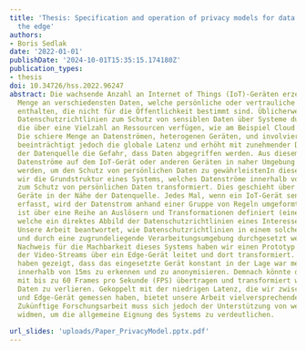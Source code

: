 ```yaml
---
title: 'Thesis: Specification and operation of privacy models for data streams on
  the edge'
authors:
- Boris Sedlak
date: '2022-01-01'
publishDate: '2024-10-01T15:35:15.174180Z'
publication_types:
- thesis
doi: 10.34726/hss.2022.96247
abstract: Die wachsende Anzahl an Internet of Things (IoT)-Geräten erzeugt eine erhebliche
  Menge an verschiedensten Daten, welche persönliche oder vertrauliche Informationen
  enthalten, die nicht für die Öffentlichkeit bestimmt sind. Üblicherweise werden
  Datenschutzrichtlinien zum Schutz von sensiblen Daten über Systeme durchgesetzt,
  die über eine Vielzahl an Ressourcen verfügen, wie am Beispiel Cloud Computings.
  Die schiere Menge an Datenströmen, heterogenen Geräten, und involvierten Netzwerken
  beeinträchtigt jedoch die globale Latenz und erhöht mit zunehmender Distanz von
  der Datenquelle die Gefahr, dass Daten abgegriffen werden. Aus diesem Grund müssen
  Datenströme auf dem IoT-Gerät oder anderen Geräten in naher Umgebung aufbereitet
  werden, um den Schutz von persönlichen Daten zu gewährleistenIn dieser Arbeit präsentieren
  wir die Grundstruktur eines Systems, welches Datenströme innerhalb von Edge-Netzwerken
  zum Schutz von persönlichen Daten transformiert. Dies geschieht über leistungsfähige
  Geräte in der Nähe der Datenquelle. Jedes Mal, wenn ein IoT-Gerät sensitive Daten
  erfasst, wird der Datenstrom anhand einer Gruppe von Regeln umgeformt. Dieser Prozess
  ist über eine Reihe an Auslösern und Transformationen definiert (einem Datenschutzmodell),
  welche ein direktes Abbild der Datenschutzrichtlinien eines Interessenten darstellt.
  Unsere Arbeit beantwortet, wie Datenschutzrichtlinien in einem solchen Modell wiedergegeben
  und durch eine zugrundeliegende Verarbeitungsumgebung durchgesetzt werden könnenAls
  Nachweis für die Machbarkeit dieses Systems haben wir einen Prototyp entwickelt,
  der Video-Streams über ein Edge-Gerät leitet und dort transformiert. Die Ergebnisse
  haben gezeigt, dass das eingesetzte Gerät konstant in der Lage war menschliche Gesichter
  innerhalb von 15ms zu erkennen und zu anonymisieren. Demnach könnte dieser Video-Stream
  mit bis zu 60 Frames pro Sekunde (FPS) übertragen und transformiert werden, ohne
  Daten zu verlieren. Gekoppelt mit der niedrigen Latenz, die wir zwischen Stream-Rezipienten
  und Edge-Gerät gemessen haben, bietet unsere Arbeit vielversprechende Aussichten.
  Zukünftige Forschungsarbeit muss sich jedoch der Unterstützung von weiteren Datentypen
  widmen, um die allgemeine Eignung des Systems zu verdeutlichen.
  
url_slides: 'uploads/Paper_PrivacyModel.pptx.pdf'
---
```

